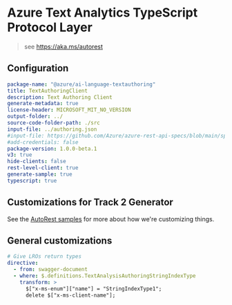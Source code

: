 # Azure Text Analytics TypeScript Protocol Layer

> see https://aka.ms/autorest

## Configuration

```yaml
package-name: "@azure/ai-language-textauthoring"
title: TextAuthoringClient
description: Text Authoring Client
generate-metadata: true
license-header: MICROSOFT_MIT_NO_VERSION
output-folder: ../
source-code-folder-path: ./src
input-file: ../authoring.json
#input-file: https://github.com/Azure/azure-rest-api-specs/blob/main/specification/cognitiveservices/data-plane/Language/preview/2022-10-01-preview/analyzetext-authoring.json
#add-credentials: false
package-version: 1.0.0-beta.1
v3: true
hide-clients: false
rest-level-client: true
generate-sample: true
typescript: true
```

## Customizations for Track 2 Generator

See the [AutoRest samples](https://github.com/Azure/autorest/tree/master/Samples/3b-custom-transformations)
for more about how we're customizing things.

## General customizations

```yaml $(tag) == 'release_authoring_1_1_preview'
# Give LROs return types
directive:
  - from: swagger-document
  - where: $.definitions.TextAnalysisAuthoringStringIndexType
    transform: >
      $["x-ms-enum"]["name"] = "StringIndexType1";
      delete $["x-ms-client-name"];
```